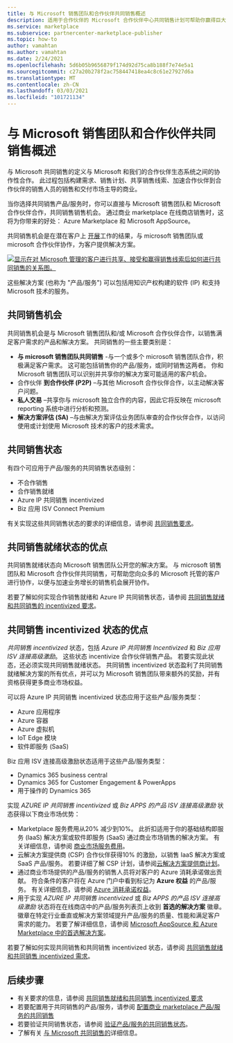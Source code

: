```yaml
---
title: 与 Microsoft 销售团队和合作伙伴共同销售概述
description: 适用于合作伙伴的 Microsoft 合作伙伴中心共同销售计划可帮助你赢得巨大的客户群，并生成新的销售。
ms.service: marketplace
ms.subservice: partnercenter-marketplace-publisher
ms.topic: how-to
author: vamahtan
ms.author: vamahtan
ms.date: 2/24/2021
ms.openlocfilehash: 5d6b05b9656879f174d92d75ca8b188f7e74e5a1
ms.sourcegitcommit: c27a20b278f2ac758447418ea4c8c61e27927d6a
ms.translationtype: MT
ms.contentlocale: zh-CN
ms.lasthandoff: 03/03/2021
ms.locfileid: "101721134"
---
```

# <a name="co-sell-with-microsoft-sales-teams-and-partners-overview"></a>与 Microsoft 销售团队和合作伙伴共同销售概述

与 Microsoft 共同销售的定义与 Microsoft 和我们的合作伙伴生态系统之间的协作性合作。 此过程包括构建需求、销售计划、共享销售线索、加速合作伙伴到合作伙伴的销售人员的销售和交付市场主导的商业。

当你选择共同销售产品/服务时，你可以直接与 Microsoft 销售团队和 Microsoft 合作伙伴合作，共同销售销售机会。 通过商业 marketplace 在线商店销售时，这将为你带来的好处： Azure Marketplace 和 Microsoft AppSource。

共同销售机会是在潜在客户上 [开展](./partner-center-portal/commercial-marketplace-get-customer-leads.md)工作的结果，与 microsoft 销售团队或 microsoft 合作伙伴协作，为客户提供解决方案。

[![显示在对 Microsoft 管理的客户进行共享、接受和赢得销售线索后如何进行共同销售的关系图。](./media/marketplace-publishers-guide/marketplace-co-sell-v2.png)](./media/marketplace-publishers-guide/marketplace-co-sell-v2.png#lightbox)

这些解决方案 (也称为 "产品/服务") 可以包括用知识产权构建的软件 (IP) 和支持 Microsoft 技术的服务。

## <a name="co-sell-opportunities"></a>共同销售机会

共同销售机会是与 Microsoft 销售团队和/或 Microsoft 合作伙伴合作，以销售满足客户需求的产品和解决方案。 共同销售的一些主要类别是：

- **与 microsoft 销售团队共同销售** -与一个或多个 microsoft 销售团队合作，积极满足客户需求。 这可能包括销售你的产品/服务，或同时销售这两者。 你和 Microsoft 销售团队可以识别并共享你的解决方案可能适用的客户机会。
- 合作伙伴 **到合作伙伴 (P2P)** –与其他 Microsoft 合作伙伴合作，以主动解决客户问题。
- **私人交易** –共享你与 microsoft 独立合作的内容，因此它将反映在 microsoft reporting 系统中进行分析和预测。
- **解决方案评估 (SA)** –与由解决方案评估业务团队审查的合作伙伴合作，以访问使用或计划使用 Microsoft 技术的客户的技术需求。

## <a name="co-sell-statuses"></a>共同销售状态

有四个可应用于产品/服务的共同销售状态级别：

- 不合作销售
- 合作销售就绪
- Azure IP 共同销售 incentivized
- Biz 应用 ISV Connect Premium  

有关实现这些共同销售状态的要求的详细信息，请参阅 [共同销售要求](co-sell-requirements.md)。

## <a name="benefits-of-co-sell-ready-status"></a>共同销售就绪状态的优点

共同销售就绪状态向 Microsoft 销售团队公开您的解决方案。 与 microsoft 销售团队和 Microsoft 合作伙伴共同销售，可帮助您向众多的 Microsoft 托管的客户进行协作，以便与加速业务增长的销售机会展开协作。

若要了解如何实现合作销售就绪和 Azure IP 共同销售状态，请参阅 [共同销售就绪和共同销售的 incentivized 要求](co-sell-requirements.md)。

## <a name="benefits-of-co-sell-incentivized-status"></a>共同销售 incentivized 状态的优点

_共同销售 incentivized_ 状态，包括 _Azure IP 共同销售 Incentivized_ 和 _Biz 应用 ISV 连接高级激励_。 这些状态 incentivize 合作伙伴销售产品。 若要实现此状态，还必须实现共同销售就绪状态。 共同销售 incentivized 状态盈利了共同销售就绪解决方案的所有优点，并可以为 Microsoft 销售团队带来额外的奖励，并有资格获得更多商业市场权益。

可以将 Azure IP 共同销售 incentivized 状态应用于这些产品/服务类型：

- Azure 应用程序
- Azure 容器
- Azure 虚拟机
- IoT Edge 模块
- 软件即服务 (SaaS)

Biz 应用 ISV 连接高级激励状态适用于这些产品/服务类型：

- Dynamics 365 business central
- Dynamics 365 for Customer Engagement & PowerApps
- 用于操作的 Dynamics 365

实现 _AZURE IP 共同销售 incentivized_ 或 _Biz APPS 的产品 ISV 连接高级激励_ 状态获得以下商业市场优势：

- Marketplace 服务费用从20% 减少到10%。 此折扣适用于你的基础结构即服务 (IaaS) 解决方案或软件即服务 (SaaS) 通过商业市场销售的解决方案。 有关详细信息，请参阅 [商业市场服务费用](marketplace-commercial-transaction-capabilities-and-considerations.md#commercial-marketplace-service-fees)。
- 云解决方案提供商 (CSP) 合作伙伴获得10% 的激励，以销售 IaaS 解决方案或 SaaS 产品/服务。 若要详细了解 CSP 计划，请参阅[云解决方案提供商计划](cloud-solution-providers.md)。
- 通过商业市场提供的产品/服务的销售人员将对客户的 Azure 消耗承诺做出贡献。 符合条件的客户将在 Azure 门户中看到标记为 **Azure 权益** 的产品/服务。 有关详细信息，请参阅 [Azure 消耗承诺权益](azure-consumption-commitment-benefit.md)。
- 用于实现 _AZURE IP 共同销售 incentivized_ 或 _Biz APPS 的产品 ISV 连接高级激励_ 状态将在在线商店中的产品/服务列表页上收到 **首选的解决方案** 徽章。 徽章在特定行业垂直或解决方案领域提升产品/服务的质量、性能和满足客户需求的能力。 若要了解详细信息，请参阅 [Microsoft AppSource 和 Azure Marketplace 中的首选解决方案](preferred-solutions.md)。

若要了解如何实现共同销售和共同销售 incentivized 状态，请参阅 [共同销售就绪和共同销售 incentivized 需求](co-sell-requirements.md)。

## <a name="next-steps"></a>后续步骤

- 有关要求的信息，请参阅 [共同销售就绪和共同销售 incentivized 要求](co-sell-requirements.md)
- 若要配置用于共同销售的产品/服务，请参阅 [配置商业 marketplace 产品/服务的共同销售](commercial-marketplace-co-sell.md)
- 若要验证共同销售状态，请参阅 [验证产品/服务的共同销售状态](co-sell-status.md)。
- 了解有关 [与 Microsoft 共同销售的](https://partner.microsoft.com/membership/sell-with-microsoft)详细信息。
